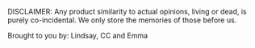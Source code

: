 DISCLAIMER: Any product similarity to actual opinions, living or dead, is purely co-incidental. We only store the memories of those before us.


Brought to you by: Lindsay, CC and Emma
